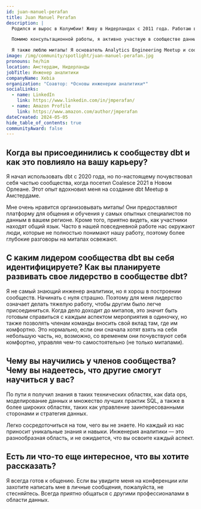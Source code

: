 ```yaml
---
id: juan-manuel-perafan
title: Juan Manuel Perafan
description: |
  Родился и вырос в Колумбии! Живу в Нидерландах с 2011 года. Работаю в области аналитики с 2017 года, сосредоточившись на инженерии аналитики, dbt, SQL, управлении данными и бизнес-аналитике (BI).

  Помимо консультационной работы, я активно участвую в сообществе данных. Я соавтор книги *Основы инженерии аналитики* и выступал на различных конференциях и встречах по всему миру, включая <a href="https://coalesce.getdbt.com/" rel="noopener noreferrer" target="_blank">Coalesce</a>, Linux Foundation OS Summit, Big Data Summit Warsaw, Dutch Big Data Expo и Developer Week Latin America.

  Я также люблю митапы! Я основатель Analytics Engineering Meetup и сооснователь <a href="https://www.meetup.com/amsterdam-dbt-meetup/" rel="noopener noreferrer" target="_blank">Netherlands dbt Meetup</a>.
image: /img/community/spotlight/juan-manuel-perafan.jpg
pronouns: he/him
location: Амстердам, Нидерланды
jobTitle: Инженер аналитики
companyName: Xebia
organization: "Соавтор: *Основы инженерии аналитики*"
socialLinks:
  - name: LinkedIn
    link: https://www.linkedin.com/in/jmperafan/
  - name: Amazon Profile
    link: https://www.amazon.com/author/jmperafan
dateCreated: 2024-05-05
hide_table_of_contents: true
communityAward: false
---
```


## Когда вы присоединились к сообществу dbt и как это повлияло на вашу карьеру?

Я начал использовать dbt с 2020 года, но по-настоящему почувствовал себя частью сообщества, когда посетил Coalesce 2021 в Новом Орлеане. Этот опыт вдохновил меня на создание dbt Meetup в Амстердаме.

Мне очень нравится организовывать митапы! Они предоставляют платформу для общения и обучения у самых опытных специалистов по данным в вашем регионе. Кроме того, приятно видеть, как участники находят общий язык. Часто в нашей повседневной работе нас окружают люди, которые не полностью понимают нашу работу, поэтому более глубокие разговоры на митапах освежают.

## С каким лидером сообщества dbt вы себя идентифицируете? Как вы планируете развивать свое лидерство в сообществе dbt?

Я не самый знающий инженер аналитики, но я хорош в построении сообществ. Начинать с нуля страшно. Поэтому для меня лидерство означает делать тяжелую работу, чтобы другим было легче присоединиться. Когда дело доходит до митапов, это значит быть готовым справиться с каждым аспектом мероприятия в одиночку, но также позволять членам команды вносить свой вклад там, где им комфортно. Это нормально, если они сначала хотят взять на себя небольшую часть, но, возможно, со временем они почувствуют себя комфортно, управляя чем-то самостоятельно (не только митапами).

## Чему вы научились у членов сообщества? Чему вы надеетесь, что другие смогут научиться у вас?

По пути я получил знания в таких технических областях, как data ops, моделирование данных и множество лучших практик SQL, а также в более широких областях, таких как управление заинтересованными сторонами и стратегия данных.

Легко сосредоточиться на том, чего вы не знаете. Но каждый из нас приносит уникальные знания и навыки. Инженерия аналитики — это разнообразная область, и не ожидается, что вы освоите каждый аспект.

## Есть ли что-то еще интересное, что вы хотите рассказать?

Я всегда готов к общению. Если вы увидите меня на конференции или захотите написать мне в личные сообщения, пожалуйста, не стесняйтесь. Всегда приятно общаться с другими профессионалами в области данных.